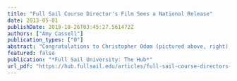 ```yaml
---
title: "Full Sail Course Director's Film Sees a National Release"
date: 2013-05-01
publishDate: 2019-10-26T03:45:27.561472Z
authors: ["Amy Cassell"]
publication_types: ["0"]
abstract: "Congratulations to Christopher Odom (pictured above, right), a Course Director in Full Sail's Creative Writing MFA online program: 23rd Psalm Redemption, a film he wrote, directed, and produced, was picked up by E1 Entertainment for national distribution. The film was released today and is available at Redbox, Best Buy, Wal-Mart, and Netflix. In the faith-based movie, which was shot in 2010 outside of Nashville, a convict named Luther escapes from prison and seeking revenge, takes John Smith and his family hostage in their home, as John was the detective who sent him to jail."
featured: false
publication: "*Full Sail University: The Hub*"
url_pdf: "https://hub.fullsail.edu/articles/full-sail-course-directors-film-sees-a-national-release"
---
```


